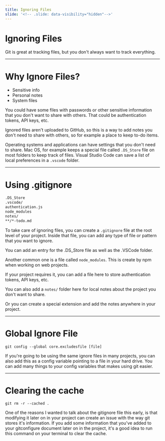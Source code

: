 ```yaml
---
title: Ignoring Files
slide: '<!-- .slide: data-visibility="hidden"-->'
---
```


<!-- .slide: data-state="layout-title" class="bg-dark"-->

# Ignoring Files

> >

Git is great at tracking files, but you don't always want to track everything.

---

<!-- .slide: data-state="layout-title" class="bg-dark"-->

# Why Ignore Files?

- Sensitive info
- Personal notes
- System files

> >

You could have some files with passwords or other sensitive information that you don't want to share with others. That could be authentication tokens, API keys, etc.

Ignored files aren't uploaded to GitHub, so this is a way to add notes you don't need to share with others, so for example a place to keep to-do items.

Operating systems and applications can have settings that you don't need to share. Mac OS, for example keeps a special file called `.DS_Store` file on most folders to keep track of files. Visual Studio Code can save a list of local preferences in a `.vscode` folder.

---

# Using .gitignore

```sh
.DS_Store
.vscode/
authentication.js
node_modules
notes/
**/*-todo.md
```

To take care of ignoring files, you can create a `.gitignore` file at the root level of your project. Inside that file, you can add any type of file or pattern that you want to ignore.

You can add an entry for the .DS_Store file as well as the .VSCode folder.

Another common one is a file called `node_modules`. This is create by npm when working on web projects.

If your project requires it, you can add a file here to store authentication tokens, API keys, etc.

You can also add a `notes/` folder here for local notes about the project you don't want to share.

Or you can create a special extension and add the notes anywhere in your project.

---

# Global Ignore File

```
git config --global core.excludesfile [file]
```

> >

If you're going to be using the same ignore files in many projects, you can also add this as a config variable pointing to a file in your hard drive. You can add many things to your config variables that makes using git easier.

---

# Clearing the cache

```
git rm -r --cached .
```

> >

One of the reasons I wanted to talk about the gitignore file this early, is that modifying it later on in your project can create an issue with the way git stores it's information. If you add some information that you've added to your gitconfigure document later on in the project, it's a good idea to run this command on your terminal to clear the cache.
